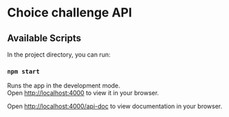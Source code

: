 # Choice challenge API

## Available Scripts

In the project directory, you can run:

### `npm start`

Runs the app in the development mode.\
Open [http://localhost:4000](http://localhost:4000) to view it in your browser.

Open [http://localhost:4000/api-doc](http://localhost:4000/api-doc) to view documentation in your browser.